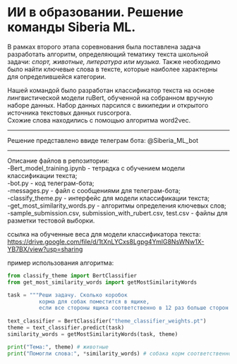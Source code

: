 # ИИ в образовании. Решение команды Siberia ML.  
В рамках второго этапа соревнования была поставлена задача разработать алгоритм, определяющий тематику текста школьной задачи: *спорт, животные, литература или музыка.* Также необходимо было найти ключевые слова в тексте, которые наиболее характерны для определившейся категории.  

Нашей командой было разработан классификатор текста на основе лингвистической модели ruBert, обученной на собранном вручную наборе данных. Набор данных парсился с википедии и открытого источника текстовых данных ruscorpora.  
Схожие слова находились с помощью алгоритма word2vec.  

------------------------------------------------------------------

Решение представлено ввиде телеграм бота: @Siberia_ML_bot  

------------------------------------------------------------------

Описание файлов в репозитории:  
          -Bert_model_training.ipynb - тетрадка с обучением модели классификации текста;  
          -bot.py - код телеграм-бота;  
          -messages.py - файл с сообщениями для телеграм-бота;  
          -classify_theme.py - интерфейс для модели классификации текста;  
          -get_most_similarity_words.py - алгоритмы определения ключевых слов;  
          -sample_submission.csv, submission_with_rubert.csv, test.csv - файлы для разметки тестовой выборки.  

ссылка на обученные веса для модели классификатора текста:  https://drive.google.com/file/d/1tXnLYCxs8Lgpg4YmlG8NsWNw1X-YB7BX/view?usp=sharing  

пример использования алгоритма:  

```python
from classify_theme import BertClassifier  
from get_most_similarity_words import getMostSimilarityWords  

task = """Реши задачу. Сколько коробок   
          корма для собак поместится в ящике,  
          если все стороны ящика соответственно в 12 раз больше сторон коробки корма?"""  
 
text_classifier = BertClassifier("theme_classifier_weights.pt")  
theme = text_classifier.predict(task)  
similarity_words = getMostSimilarityWords(task, theme)

print("Тема:", theme) # животные
print("Помогли слова:", *similarity_words) # собака корм соответственно

